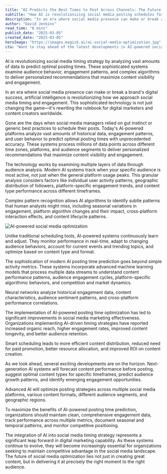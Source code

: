 ```yaml
---
title: "AI Predicts the Best Times to Post Across Channels: The Future of Social Media Optimization"
subtitle: "How AI is revolutionizing social media posting schedules for maximum engagement"
description: "In an era where social media presence can make or break a brand's digital success, artificial intelligence is revolutionizing how we approach social media timing and engagement. This sophisticated technology is not just changing the game—it's rewriting the rulebook for digital marketers and content creators worldwide."
author: "David Jenkins"
read_time: "8 mins"
publish_date: "2025-03-05"
created_date: "2025-03-05"
heroImage: "https://images.magick.ai/ai-social-media-optimization.jpg"
cta: "Want to stay ahead of the latest developments in AI-powered social media optimization? Follow us on LinkedIn for exclusive insights and updates on cutting-edge digital marketing strategies."
---
```


AI is revolutionizing social media timing strategy by analyzing vast amounts of data to predict optimal posting times. These sophisticated systems examine audience behavior, engagement patterns, and complex algorithms to deliver personalized recommendations that maximize content visibility and engagement.

In an era where social media presence can make or break a brand's digital success, artificial intelligence is revolutionizing how we approach social media timing and engagement. This sophisticated technology is not just changing the game—it's rewriting the rulebook for digital marketers and content creators worldwide.

Gone are the days when social media managers relied on gut instinct or generic best practices to schedule their posts. Today's AI-powered platforms analyze vast amounts of historical data, engagement patterns, and user behavior to predict optimal posting times with unprecedented accuracy. These systems process millions of data points across different time zones, platforms, and audience segments to deliver personalized recommendations that maximize content visibility and engagement.

The technology works by examining multiple layers of data through audience analysis. Modern AI systems track when your specific audience is most active, not just when the general platform usage peaks. This granular analysis considers factors like individual user activity patterns, geographic distribution of followers, platform-specific engagement trends, and content type performance across different timeframes.

Complex pattern recognition allows AI algorithms to identify subtle patterns that human analysts might miss, including seasonal variations in engagement, platform algorithm changes and their impact, cross-platform interaction effects, and content lifecycle patterns.

![AI-powered social media optimization](https://images.magick.ai/ai-social-media-optimization.jpg)

Unlike traditional scheduling tools, AI-powered systems continuously learn and adjust. They monitor performance in real-time, adapt to changing audience behaviors, account for current events and trending topics, and optimize based on content type and format.

The sophistication of modern AI posting time prediction goes beyond simple activity metrics. These systems incorporate advanced machine learning models that process multiple data streams to understand content performance patterns, audience engagement cycles, platform-specific algorithmic behaviors, and competition and market dynamics.

Neural networks analyze historical engagement data, content characteristics, audience sentiment patterns, and cross-platform performance correlations.

The implementation of AI-powered posting time optimization has led to significant improvements in social media marketing effectiveness. Organizations implementing AI-driven timing strategies have reported increased organic reach, higher engagement rates, improved content longevity, and better audience retention.

Smart scheduling leads to more efficient content distribution, reduced need for paid promotion, better resource allocation, and improved ROI on content creation.

As we look ahead, several exciting developments are on the horizon. Next-generation AI systems will forecast content performance before posting, suggest optimal content types for specific timeframes, predict audience growth patterns, and identify emerging engagement opportunities.

Advanced AI will optimize posting strategies across multiple social media platforms, various content formats, different audience segments, and geographic regions.

To maximize the benefits of AI-powered posting time prediction, organizations should maintain clean, comprehensive engagement data, track performance across multiple metrics, document seasonal and temporal patterns, and monitor competitive positioning.

The integration of AI into social media timing strategy represents a significant leap forward in digital marketing capability. As these systems continue to evolve, they will become increasingly essential for organizations seeking to maintain competitive advantage in the social media landscape. The future of social media optimization lies not just in creating great content, but in delivering it at precisely the right moment to the right audience.
